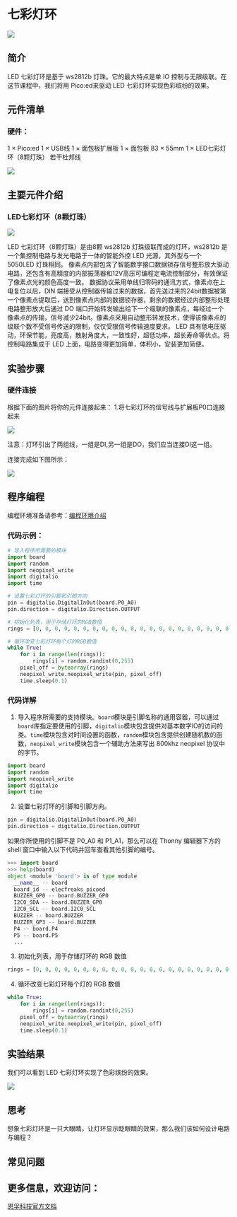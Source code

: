 ﻿---
sidebar_position: 14
sidebar_label: 七彩灯环
---


# 七彩灯环


![](https://wiki-media-ef.oss-cn-hongkong.aliyuncs.com/docs/pico/picoed/circuit-design/picoed-starter-kit/images/pico-ed-starter-kit-case-11-01.png)

## 简介
LED 七彩灯环是基于 ws2812b 灯珠。它的最大特点是单 IO 控制与无限级联。在这节课程中，我们将用 Pico:ed来驱动 LED 七彩灯环实现色彩缤纷的效果。

## 元件清单

### 硬件：
1 × Pico:ed
1 × USB线
1 × 面包板扩展板
1 × 面包板 83 × 55mm
1 × LED七彩灯环（8颗灯珠）
若干杜邦线

![](https://wiki-media-ef.oss-cn-hongkong.aliyuncs.com/docs/pico/picoed/circuit-design/picoed-starter-kit/images/pico-ed-starter-kit-case-11-02.png)

## 主要元件介绍

### LED七彩灯环（8颗灯珠）

![](https://wiki-media-ef.oss-cn-hongkong.aliyuncs.com/docs/pico/picoed/circuit-design/picoed-starter-kit/images/pico-ed-starter-kit-case-11-03.png)

LED 七彩灯环（8颗灯珠）是由8颗 ws2812b 灯珠级联而成的灯环，ws2812b 是一个集控制电路与发光电路于一体的智能外控 LED 光源，其外型与一个 5050LED 灯珠相同。
像素点内部包含了智能数字接口数据锁存信号整形放大驱动电路，还包含有高精度的内部振荡器和12V高压可编程定电流控制部分，有效保证了像素点光的颜色高度一致。
数据协议采用单线归零码的通讯方式，像素点在上电复位以后，DIN 端接受从控制器传输过来的数据，首先送过来的24bit数据被第一个像素点提取后，送到像素点内部的数据锁存器，剩余的数据经过内部整形处理电路整形放大后通过 DO 端口开始转发输出给下一个级联的像素点，每经过一个像素点的传输，信号减少24bit。像素点采用自动整形转发技术，使得该像素点的级联个数不受信号传送的限制，仅仅受限信号传输速度要求。
LED 具有低电压驱动，环保节能，亮度高，散射角度大，一致性好，超低功率，超长寿命等优点。将控制电路集成于 LED 上面，电路变得更加简单，体积小，安装更加简便。

## 实验步骤

### 硬件连接
根据下面的图片将你的元件连接起来：
1.将七彩灯环的信号线与扩展板P0口连接起来

![](https://wiki-media-ef.oss-cn-hongkong.aliyuncs.com/docs/pico/picoed/circuit-design/picoed-starter-kit/images/pico-ed-starter-kit-case-11-04.png)

注意：灯环引出了两组线，一组是DI,另一组是DO，我们应当连接DI这一组。

连接完成如下图所示：

![](https://wiki-media-ef.oss-cn-hongkong.aliyuncs.com/docs/pico/picoed/circuit-design/picoed-starter-kit/images/pico-ed-starter-kit-case-11-05.png)


## 程序编程
编程环境准备请参考：[编程环境介绍](https://www.yuque.com/elecfreaks-learn/picoed/er7nuh)

### 代码示例：
```python
# 导入程序所需要的模块
import board
import random
import neopixel_write
import digitalio
import time

# 设置七彩灯环的引脚和引脚方向
pin = digitalio.DigitalInOut(board.P0_A0)
pin.direction = digitalio.Direction.OUTPUT

# 初始化列表，用于存储灯环的RGB数值
rings = [0, 0, 0, 0, 0, 0, 0, 0, 0, 0, 0, 0, 0, 0, 0, 0, 0, 0, 0, 0, 0, 0, 0, 0]

# 循环改变七彩灯环每个灯的RGB数值
while True:
    for i in range(len(rings)):
        rings[i] = random.randint(0,255)
    pixel_off = bytearray(rings)
    neopixel_write.neopixel_write(pin, pixel_off)
    time.sleep(0.1)
```

### 代码详解

1. 导入程序所需要的支持模块。`board`模块是引脚名称的通用容器，可以通过`board`库指定要使用的引脚，`digitalio`模块包含提供对基本数字IO的访问的类。`time`模块包含对时间设置的函数，`random`模块包含提供创建随机数的函数，`neopixel_write`模块包含一个辅助方法来写出 800khz neopixel 协议中的字节。
```python
import board
import random
import neopixel_write
import digitalio
import time
```

2. 设置七彩灯环的引脚和引脚方向。
```python
pin = digitalio.DigitalInOut(board.P0_A0)
pin.direction = digitalio.Direction.OUTPUT
```
如果你所使用的引脚不是 P0_A0 和 P1_A1，那么可以在 Thonny 编辑器下方的 shell 窗口中输入以下代码并回车查看其他引脚的编号。
```python
>>> import board
>>> help(board)
object <module 'board'> is of type module
  __name__ -- board
  board_id -- elecfreaks_picoed
  BUZZER_GP0 -- board.BUZZER_GP0
  I2C0_SDA -- board.BUZZER_GP0
  I2C0_SCL -- board.I2C0_SCL
  BUZZER -- board.BUZZER
  BUZZER_GP3 -- board.BUZZER
  P4 -- board.P4
  P5 -- board.P5
  ...
```

3. 初始化列表，用于存储灯环的 RGB 数值
```python
rings = [0, 0, 0, 0, 0, 0, 0, 0, 0, 0, 0, 0, 0, 0, 0, 0, 0, 0, 0, 0, 0, 0, 0, 0]
```

4. 循环改变七彩灯环每个灯的 RGB 数值
```python
while True:
    for i in range(len(rings)):
        rings[i] = random.randint(0,255)
    pixel_off = bytearray(rings)
    neopixel_write.neopixel_write(pin, pixel_off)
    time.sleep(0.1)
```

## 实验结果
我们可以看到 LED 七彩灯环实现了色彩缤纷的效果。

![](https://wiki-media-ef.oss-cn-hongkong.aliyuncs.com/docs/pico/picoed/circuit-design/picoed-starter-kit/images/pico-ed-starter-kit-case-11.gif)

## 思考
想象七彩灯环是一只大眼睛，让灯环显示眨眼睛的效果，那么我们该如何设计电路与编程？

## 常见问题

## 更多信息，欢迎访问：
[恩孚科技官方文档](https://www.elecfreaks.com/learn-en/)
